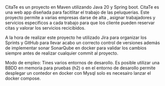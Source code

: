 CitaTe es un proyecto en Maven utilizando Java 20 y Spring boot. 
CitaTe es una web app diseñada para facitlitar el trabajo de las peluquerias.
Este proyecto permite a varias empresas darse de alta , asignar trabajadores y servicios especificos a cada trabajo para que los cliente pueden reservar citas 
y valorar los servicios recicibidos.

A la hora de realizar este proyecto he utilizado Jira para organizar los Sprints y GitHub para llevar acabo un correcto control de versiones además de implementar sonar SonarQube en docker para validar los cambios siempre antes de realizar cualquier commit al proyecto.

Modo de empleo:
Tines varios entornos de desarollo. Es posible utilizar una BBDD en memoria para pruebas (h2) o en el entorno de desarollo permite desplegar un contedor en docker con Mysql solo es necesairo lanzar
el docker compose.
